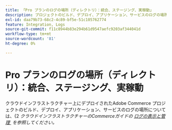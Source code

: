 ```yaml
---
title: 「Pro プランのログの場所（ディレクトリ）：統合、ステージング、実稼動」
description: プロジェクトのビルド、デプロイ、アプリケーション、サービスのログの場所については、*Commerce on Cloud Infrastructure ガイド*の [ ログの表示と管理 ] （https://experienceleague.adobe.com/docs/commerce-cloud-service/user-guide/develop/test/log-locations.html?lang=ja）を参照してください。
exl-id: daa79b73-68c2-4c89-bf5e-51c105762774
feature: Integration, Logs
source-git-commit: f11c8944b83e294b61d9547aefc9203af344041d
workflow-type: tm+mt
source-wordcount: '81'
ht-degree: 0%

---
```


# Pro プランのログの場所（ディレクトリ）：統合、ステージング、実稼動

クラウドインフラストラクチャー上にデプロイされたAdobe Commerce プロジェクトのビルド、デプロイ、アプリケーション、サービスのログの場所については、&lbrace;2 *クラウドインフラストラクチャーのCommerceガイドの [&#x200B; ログの表示と管理 &#x200B;](https://experienceleague.adobe.com/docs/commerce-cloud-service/user-guide/develop/test/log-locations.html?lang=ja) を参照してください。*
